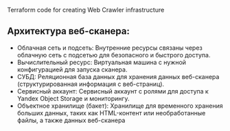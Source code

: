 Terraform code for creating Web Crawler infrastructure

## Архитектура веб-сканера:
- Облачная сеть и подсеть: Внутренние ресурсы связаны через облачную сеть с подсетью для безопасного и быстрого доступа.
- Вычислительный ресурс: Виртуальная машина с нужной конфигурацией для запуска сканера.
- СУБД: Реляционная база данных для хранения данных веб-сканера (структурированная информация с веб-страниц).
- Сервисный аккаунт: Сервисный аккаунт с ролями для доступа к Yandex Object Storage и мониторингу.
- Объектное хранилище (бакет): Хранилище для временного хранения больших данных, таких как HTML-контент или необработанные файлы, а также данных веб-сканера
